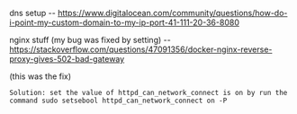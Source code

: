 
dns setup -- 
https://www.digitalocean.com/community/questions/how-do-i-point-my-custom-domain-to-my-ip-port-41-111-20-36-8080

nginx stuff (my bug was fixed by setting) -- 
https://stackoverflow.com/questions/47091356/docker-nginx-reverse-proxy-gives-502-bad-gateway

(this was the fix)
```console
Solution: set the value of httpd_can_network_connect is on by run the command sudo setsebool httpd_can_network_connect on -P
```